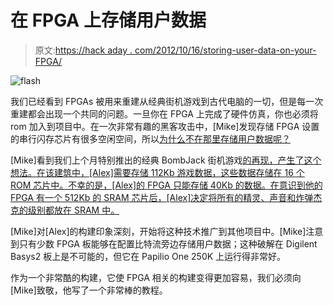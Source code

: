 # 在 FPGA 上存储用户数据

> 原文:[https://hack aday . com/2012/10/16/storing-user-data-on-your-FPGA/](https://hackaday.com/2012/10/16/storing-user-data-on-your-fpga/)

![](../Images/9eac07ff9beafe466307c482c365bff7.png "flash")

我们已经看到 FPGAs 被用来重建从经典街机游戏到古代电脑的一切，但是每一次重建都会出现一个共同的问题。一旦你在 FPGA 上完成了硬件仿真，你也必须将 rom 加入到项目中。在一次非常有趣的黑客攻击中，[Mike]发现存储 FPGA 设置的串行闪存芯片有很多空闲空间，所以[为什么不在那里存储用户数据呢？](http://hamsterworks.co.nz/mediawiki/index.php/Config_flash)

[Mike]看到我们上个月特别推出的经典 BombJack 街机游戏[的再现，产生了这个想法。在该建筑中，[Alex]需要存储 112Kb 游戏数据，这些数据存储在 16 个 ROM 芯片中。不幸的是，[Alex]的 FPGA 只能存储 40Kb 的数据。在意识到他的 FPGA 有一个 512Kb 的 SRAM 芯片后，[Alex]决定将所有的精灵、声音和炸弹杰克的级别都放在 SRAM 中。](http://hackaday.com/2012/09/05/building-a-classic-coin-op-game-in-an-fpga/)

[Mike]对[Alex]的构建印象深刻，开始将这种技术推广到其他项目中。[Mike]注意到只有少数 FPGA 板能够在配置比特流旁边存储用户数据；这种破解在 Digilent Basys2 板上是不可能的，但它在 Papilio One 250K 上运行得非常好。

作为一个非常酷的构建，它使 FPGA 相关的构建变得更加容易，我们必须向[Mike]致敬，他写了一个非常棒的教程。